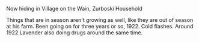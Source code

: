 
Now hiding in Village on the Wain, Zurboski Household

Things that are in season aren't growing as well, like they are out of season at his farm. Been going on for three years or so, 1922. Cold flashes. Around 1922 Lavender also doing drugs around the same time. 